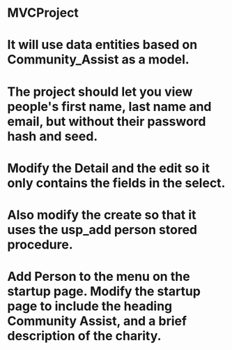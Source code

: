 # MVCProject

# It will use data entities based on Community_Assist as a model.

# The project should let you view people's first name, last name and email,  but without their password hash and seed.

# Modify the Detail and the edit so it only contains the fields in the select.

# Also modify the create so that it uses the usp_add person stored procedure.

# Add Person to the menu on the startup page. Modify the startup page to include the heading Community Assist, and a brief description of the charity.

